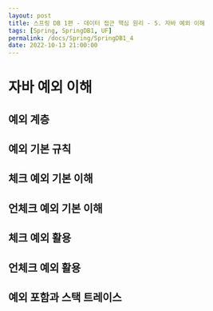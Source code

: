 ```yaml
---
layout: post
title: 스프링 DB 1편 - 데이터 접근 핵심 원리 - 5. 자바 예외 이해
tags: [Spring, SpringDB1, UF]
permalink: /docs/Spring/SpringDB1_4
date: 2022-10-13 21:00:00
---
```

# 자바 예외 이해
## 예외 계층
## 예외 기본 규칙
## 체크 예외 기본 이해
## 언체크 예외 기본 이해
## 체크 예외 활용
## 언체크 예외 활용
## 예외 포함과 스택 트레이스